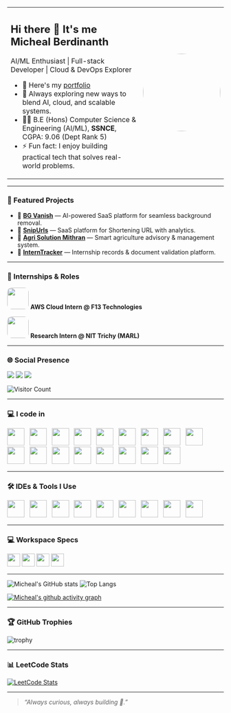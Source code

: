 <table>
<tr>
<td>

## Hi there 👋 It's me Micheal Berdinanth

AI/ML Enthusiast | Full-stack Developer | Cloud & DevOps Explorer

- 🔭 Here's my [portfolio](https://michealprofile.netlify.app)
- 🌱 Always exploring new ways to blend AI, cloud, and scalable systems.
- 👨‍🎓 B.E (Hons) Computer Science & Engineering (AI/ML), **SSNCE**, CGPA: 9.06 (Dept Rank 5)
- ⚡ Fun fact: I enjoy building practical tech that solves real-world problems.

</td>
<td>
  <img src="https://michealprofile.netlify.app/IMG_6828.JPG" width="180" style="border-radius:50%">
</td>
</tr>
</table>

---

### 🚀 Featured Projects
- 🔗 [**BG Vanish**](https://bg-vanish-frontend.vercel.app/) — AI-powered SaaS platform for seamless background removal.
- 🔗 [**SnipUrls**](https://github.com/Mmb0129/snipurls) — SaaS platform for Shortening URL with analytics.
- 🔗 [**Agri Solution Mithran**](https://github.com/Mmb0129) — Smart agriculture advisory & management system.
- 🔗 [**InternTracker**](https://github.com/Mmb0129) — Internship records & document validation platform.

---

### 💼 Internships & Roles
<p>
  <img src="https://media.licdn.com/dms/image/v2/C510BAQE40-is5MArwA/company-logo_200_200/company-logo_200_200/0/1630616806817/f13tech_logo?e=1755129600&v=beta&t=kIBaPufn5OQomCstYxyhNFadPVUbrga7KLKZXjDl5WA" width="50" style="border-radius:10px;"/> 
  <b>AWS Cloud Intern @ F13 Technologies</b>
</p>

<p>
  <img src="https://media.licdn.com/dms/image/v2/D560BAQFryFNz3kWsbg/company-logo_200_200/company-logo_200_200/0/1692791348408/nittrichy_logo?e=1755129600&v=beta&t=uOk10_4bglwepfhB89vSqnnPYyOEdTt1JB5ar5bAxgM" width="50" style="border-radius:10px;"/> 
  <b>Research Intern @ NIT Trichy (MARL)</b>
</p>

---

### 🌐 Social Presence
[<img src="https://img.shields.io/badge/LinkedIn-0077B5?style=for-the-badge&logo=linkedin&logoColor=white" />](https://www.linkedin.com/in/micheal-berdinanth-m/) 
[<img src="https://img.shields.io/badge/GitHub-100000?style=for-the-badge&logo=github&logoColor=white"/>](https://github.com/Mmb0129)
[<img src="https://img.shields.io/badge/Email-D14836?style=for-the-badge&logo=gmail&logoColor=white"/>](mailto:michealberdinanth2210812@ssn.edu.in)

![Visitor Count](https://komarev.com/ghpvc/?username=Mmb0129&style=flat-square&color=00ff7f)

---

### 💻 I code in
<p>
  <img height="40" src="https://img.icons8.com/color/48/000000/python.png"/> &nbsp;
  <img height="40" src="https://img.icons8.com/color/48/000000/java-coffee-cup-logo.png"/> &nbsp;
  <img height="40" src="https://img.icons8.com/color/48/000000/c-programming.png"/> &nbsp;
  <img height="40" src="https://img.icons8.com/color/48/000000/c-plus-plus-logo.png"/> &nbsp;
  <img height="40" src="https://img.icons8.com/color/48/000000/javascript.png"/> &nbsp;
  <img height="40" src="https://img.icons8.com/color/48/000000/html-5.png"/> &nbsp;
  <img height="40" src="https://img.icons8.com/color/48/000000/css3.png"/> &nbsp;
  <img height="40" src="https://img.icons8.com/color/48/null/nodejs.png"/> &nbsp;
  <img height="40" src="https://img.icons8.com/color/48/000000/react-native.png"/> &nbsp;
  <img height="40" src="https://img.icons8.com/color/48/000000/google-firebase-console.png"/> &nbsp;
  <img height="40" src="https://img.icons8.com/color/48/000000/mysql-logo.png"/> &nbsp;
  <img height="40" src="https://img.icons8.com/color/48/000000/mongodb.png"/> &nbsp;
  <img height="40" src="https://img.icons8.com/color/48/000000/tensorflow.png"/> &nbsp;
  <img height="40" src="https://img.icons8.com/fluent/48/000000/arduino.png"/> &nbsp;
  <img height="40" src="https://img.icons8.com/color/48/000000/docker.png"/> &nbsp;
  <img height="40" src="https://img.icons8.com/color/48/000000/kubernetes.png"/> &nbsp;
  <img height="40" src="https://img.icons8.com/color/48/000000/power-bi.png"/>
</p>

---

### 🛠 IDEs & Tools I Use
<p>
  <img height="40" src="https://img.icons8.com/color/48/000000/visual-studio-code-2019.png"/> &nbsp;
  <img height="40" src="https://img.icons8.com/color/48/000000/pycharm.png"/> &nbsp;
  <img height="40" src="https://img.icons8.com/color/50/000000/git.png"/> &nbsp;
  <img height="40" src="https://img.icons8.com/dusk/64/000000/anaconda.png"/> &nbsp;
  <img height="40" src="https://img.icons8.com/officel/480/null/java-eclipse.png"/> &nbsp;
  <img height="40" src="https://img.icons8.com/color/48/000000/figma--v1.png"/> &nbsp;
  <img height="40" src="https://img.icons8.com/doodle/48/000000/adobe-photoshop.png"/> &nbsp;
  <img height="40" src="https://img.shields.io/badge/Netlify-00C7B7?style=for-the-badge&logo=netlify&logoColor=white"/> &nbsp;
  <img height="40" src="https://img.shields.io/badge/Adobe%20XD-FF61F6?style=for-the-badge&logo=Adobe%20XD&logoColor=white"/>
</p>

---

### 💻 Workspace Specs
<img height="30" src="https://img.shields.io/badge/Windows_11-0078D6?style=for-the-badge&logo=windows&logoColor=white"/>
<img height="30" src="https://img.shields.io/badge/Ubuntu_22-FFFFFF?style=for-the-badge&logo=ubuntu&logoColor=E95420"/>
<img height="30" src="https://img.shields.io/badge/Intel-Core_i7_13th-0071C5?style=for-the-badge&logo=intel&logoColor=white"/>
<img height="30" src="https://img.shields.io/badge/NVIDIA-RTX3050-76B900?style=for-the-badge&logo=nvidia&logoColor=white"/>

---

![Micheal's GitHub stats](https://github-readme-stats.vercel.app/api?username=Mmb0129&theme=tokyonight&show_icons=true)
![Top Langs](https://github-readme-stats.vercel.app/api/top-langs/?username=Mmb0129&layout=compact&theme=tokyonight)

[![Micheal's github activity graph](https://github-readme-activity-graph.vercel.app/graph?username=Mmb0129&bg_color=000000&color=00ff7f&line=00ff7f&point=ffffff&area=true&hide_border=true)](https://github.com/ashutosh00710/github-readme-activity-graph)

---

### 🏆 GitHub Trophies
![trophy](https://github-profile-trophy.vercel.app/?username=Mmb0129&theme=onedark&no-frame=true&no-bg=true&margin-w=4)

---

### 📊 LeetCode Stats
[![LeetCode Stats](https://leetcard.jacoblin.cool/MichealBerdinanth?theme=dark&ext=contest)](https://leetcode.com/u/MichealBerdinanth/)

---

> *“Always curious, always building 🚀.”*

